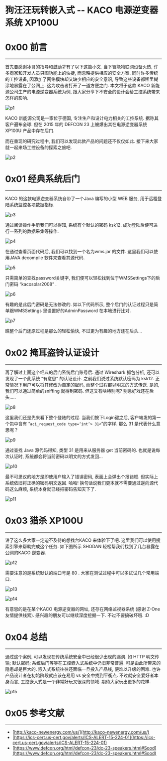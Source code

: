 # 狗汪汪玩转嵌入式 -- KACO 电源逆变器系统 XP100U

0x00 前言
=======

* * *

首先要感谢冰哥的指导和鼓励才有了以下这篇小文. 当下智能物联网设备火热, 许多商家和开发人员只图功能上的快捷, 而忽略提供相应的安全方案. 同时许多传统的工控设备, 因添加了网络模块却又缺少相应的安全意识, 导致这些设备都稀里糊涂地暴露在了公网上. 这为攻击者打开了一道方便之门. 本文将于这款 KACO 新能源公司生产的电源逆变器系统为例, 跟大家分享下不安全的设计会给工控系统带来怎样的影响.

![p1](http://drops.javaweb.org/uploads/images/8a15e1f94535b34aee4bcbc3197bb8e0e8f98bdd.jpg)

KACO 新能源公司是一家位于德国, 专注生产和设计电力相关的工控系统. 据称其客户遍布全球. 但在 2015 年的 DEFCON 23 上被爆出其在电源逆变器系统 XP100U 产品中存在后门.

而在重现的研究过程中, 我们可以发现此款产品的问题还不仅仅如此. 接下来大家就一起来场工控设备的探索之旅吧.

![p2](http://drops.javaweb.org/uploads/images/c11961d0576d0624715e72a880586547750953f9.jpg)

0x01 经典系统后门
===========

* * *

KACO 的这款电源逆变器系统自带了一个Java 编写的小型 WEB 服务, 用于远程登陆系统监控各项数据指标.

![p3](http://drops.javaweb.org/uploads/images/708b9adcaa7ee50b49ac9f7657b0973e40300d25.jpg)

通过阅读操作手册我们可以得知, 系统有个默认的密码 ksk12. 成功登陆后便可进行一系列的数据采集等操作.

![p4](http://drops.javaweb.org/uploads/images/e2bf537fe76f820f59cbc929838758c83cc93ef2.jpg)

在通过查看页面代码后, 我们可以找到一个名为wms.jar 的文件. 这里我们可以使用JAVA decompile 软件来查看其源代码.

![p5](http://drops.javaweb.org/uploads/images/69273be9af01fb9d44d9bc4c448e6bbaf4e07b8c.jpg)

只需简单的查找password关键字, 我们便可以轻松找到位于WMSSettings下的后门密码 “kacosolar2008” .

![p6](http://drops.javaweb.org/uploads/images/40537a7a5e31404b832944ef1fb5c222951b2b19.jpg)

有趣的是此后门密码是无法修改的. 如以下代码所示, 整个后门的认证过程只是简单跟WMSSettings 里设置好的AdminPassword 在本地进行比对.

![p7](http://drops.javaweb.org/uploads/images/d83c0c9cc02cddbe5d24483e53dfadccfeef7c6d.jpg)

瞧整个后门还原过程是那么的轻松愉快, 不过更为有趣的地方还在后头…

0x02 掩耳盗铃认证设计
=============

* * *

再了解过上面这个经典的后门系统后门账号后. 通过 Wireshark 抓包分析, 还可以发现了一个此系统 ”有意思” 的认证设计. 之前我们说过系统默认密码为 ksk12. 正常情况下用户可以将其修改为自定的密码, 而整个过程都以明文的方式传送. 是的, 我们可以通过简单的sniffing 就得到密码. 但这又有啥特别呢? 别急好戏还在后头.....

![p8](http://drops.javaweb.org/uploads/images/f3a6728d319106def4246a812e063cba402b96ec.jpg)

这里我们还是先来看下整个登陆的过程. 当我们按下Login键之后, 客户端发的第一个包中含有 “`aci_request_code type=‘int’> 31<`”的字样. 那么 31 是代表什么意思呢？

![p9](http://drops.javaweb.org/uploads/images/b90ab3d0cba1d5f4e174547e0076a173ecbd7b98.jpg)

通过查找 Java 源代码得知, 类型 31 是用来从服务器 get 当前密码的. 也就是说每次认证时, 系统都会将当前密码以明文的方式发回...

![p10](http://drops.javaweb.org/uploads/images/a3450b23b79b6ac6ad106b10331209527436cfc4.jpg)

最不可思议的地方是即使用户输入了错误密码, 表面上会弹出个报错框. 但实际上系统依旧将正确的密码明文返回. 哈哈! 换句话说我们更本就不需要通过逆向源代码这么麻烦, 系统本身就已经把密码告知天下了.

![p11](http://drops.javaweb.org/uploads/images/9e2c6761982bef33a76b8ea007780f1778c4a677.jpg)

0x03 猎杀 XP100U
==============

* * *

讲了这么多大家一定迫不及待的想找台KACO 来体验下了吧. 这里我们可以使用搜索引擎来帮助完成这个任务. 如下图所示 SHODAN 轻松帮我们找到了几台暴露在公网的KACO 逆变器.

![p12](http://drops.javaweb.org/uploads/images/c2abebf8659be20a11406915f583d7856622f738.jpg)

需要注意的是系统默认的端口号是 80 . 大家在测试过程中可以多试试几个常用端口.

![p13](http://drops.javaweb.org/uploads/images/52a19eaca839c067a01520e5821ab4a710796523.jpg)

![p14](http://drops.javaweb.org/uploads/images/cc53d524b1ac18b755864e2ac792ad8239a5b7f8.jpg)

有意思的是在某个KACO 电源逆变器的网址, 还存在网络监视器系统 (感谢 Z-One 友情提供线索). 感兴趣的朋友可以继续深度挖掘一下. 不过不要搞破坏哦. :D

0x04 总结
=======

* * *

通过这个案例, 可以发现在传统系统安全中已经很少出现的漏洞. 如 HTTP 明文传输; 默认密码; 系统后门等等在工控嵌入式系统中仍旧非常普遍. 可是由此所带来的隐患却是巨大的. 嵌入式系统往往还面临一旦投入产品线, 便难以升级的困难. 也许产品设计者在初始阶段就应该在易用 vs 安全中找到平衡点. 不过就安全爱好者本身而言, 工控嵌入式是一个非常好玩又很深的领域. 期待大家玩出更多的花样.

![p15](http://drops.javaweb.org/uploads/images/03c3047f807e3283d68175ec8802697fa9649a89.jpg)

0x05 参考文献
=========

* * *

*   [http://kaco-newenergy.com/us/](http://kaco-newenergy.com/us/)
*   [https://ics-cert.us-cert.gov/alerts/ICS-ALERT-15-224-01](https://ics-cert.us-cert.gov/alerts/ICS-ALERT-15-224-01)
*   [https://www.defcon.org/html/defcon-23/dc-23-speakers.html#Sood](https://www.defcon.org/html/defcon-23/dc-23-speakers.html#Sood)